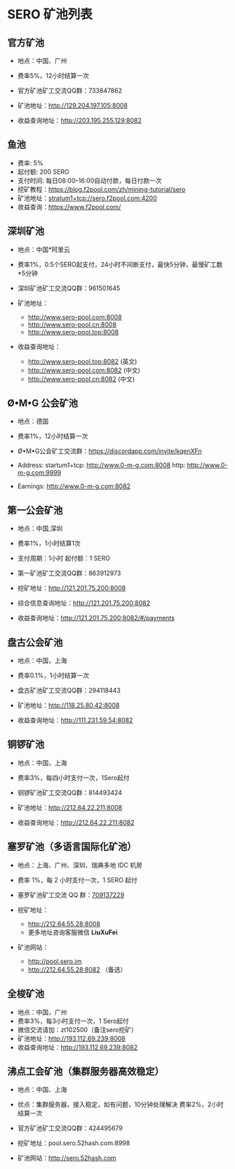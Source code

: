 # SERO 矿池列表

## 官方矿池

* 地点：中国、广州
* 费率5%，12小时结算一次

* 官方矿池矿工交流QQ群：733847862

* 矿池地址：<http://129.204.197.105:8008>

* 收益查询地址：<http://203.195.255.129:8082> 


## 鱼池

* 费率: 5%
* 起付额: 200 SERO  
* 支付时间: 每日08:00–16:00自动付款，每日付款一次
* 挖矿教程：<https://blog.f2pool.com/zh/mining-tutorial/sero> 
* 矿池地址：<stratum1+tcp://sero.f2pool.com:4200>
* 收益查询：<https://www.f2pool.com/> 


## 深圳矿池

* 地点：中国*阿里云

* 费率1%，0.5个SERO起支付，24小时不间断支付，最快5分钟，最慢矿工数*5分钟

* 深圳矿池矿工交流QQ群：961501645

* 矿池地址：
  * <http://www.sero-pool.com:8008>
  * <http://www.sero-pool.cn:8008>
  * <http://www.sero-pool.top:8008>

* 收益查询地址：
  * <http://www.sero-pool.top:8082>  (英文)
  * <http://www.sero-pool.com:8082> (中文)
  * <http://www.sero-pool.cn:8082>  (中文)
  

## Ø•M•G 公会矿池

* 地点：德国

* 费率1%，12小时结算一次

* Ø•M•G公会矿工交流群：https://discordapp.com/invite/kqenXFn

* Address: 
   startum1+tcp: <http://www.0-m-g.com:8008>
   http: <http://www.0-m-g.com:9999>

* Earnings:  <http://www.0-m-g.com:8082>



## 第一公会矿池

* 地点：中国,深圳

* 费率1%，1小时结算1次

* 支付周期：1小时 起付额：1 SERO

* 第一矿池矿工交流QQ群：863912973

* 挖矿地址：<http://121.201.75.200:8008>

* 综合信息查询地址：<http://121.201.75.200:8082>

* 收益查询地址：<http://121.201.75.200:8082/#/payments>


## 盘古公会矿池

* 地点：中国，上海
* 费率0.1%，1小时结算一次

* 盘古矿池矿工交流QQ群：294118443

* 矿池地址：<http://118.25.80.42:8008>

* 收益查询地址：<http://111.231.59.54:8082>


## 铜锣矿池

* 地点：中国，上海

* 费率3%，每四小时支付一次，1Sero起付

* 铜锣矿池矿工交流QQ群：814493424

* 矿池地址：<http://212.64.22.211:8008>

* 收益查询地址：<http://212.64.22.211:8082>


## 塞罗矿池（多语言国际化矿池）

* 地点：上海、广州、深圳、瑞典多地 IDC 机房

* 费率 1%，每 2 小时支付一次，1 SERO 起付

* 塞罗矿池矿工交流 QQ 群：[709137229](//shang.qq.com/wpa/qunwpa?idkey=41898c6b30403ce39f6b3f7daee097acd7b1f3b795c16019b8fe401eff0c25ca "SERO 爱好者社区：709137229")


* 挖矿地址：
  * <http://212.64.55.28:8008>
  * 更多地址咨询客服微信 **LiuXuFei**
  
* 矿池网站：
  * <http://pool.sero.im>
  * <http://212.64.55.28:8082> （备选）


## 全梭矿池
* 地点：中国，广州
* 费率3%，每3小时支付一次，1 Sero起付
* 微信交流请加：zt102500（备注sero挖矿）
* 矿池地址：http://193.112.69.239:8008
* 收益查询地址：http://193.112.69.239:8082

## 沸点工会矿池（集群服务器高效稳定）

* 地点：中国、上海
* 优点：集群服务器，接入稳定，如有问题，10分钟处理解决 费率2%，2小时结算一次

* 官方矿池矿工交流QQ群：424495679

* 挖矿地址：pool.sero.52hash.com:8998

* 矿池网站：http://sero.52hash.com

